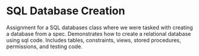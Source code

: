 # SQL Database Creation
Assignment for a SQL databases class where we were tasked with creating a database from a spec. 
Demonstrates how to create a relational database using sql code. Includes tables, constraints, views,
stored procedures, permissions, and testing code. 
